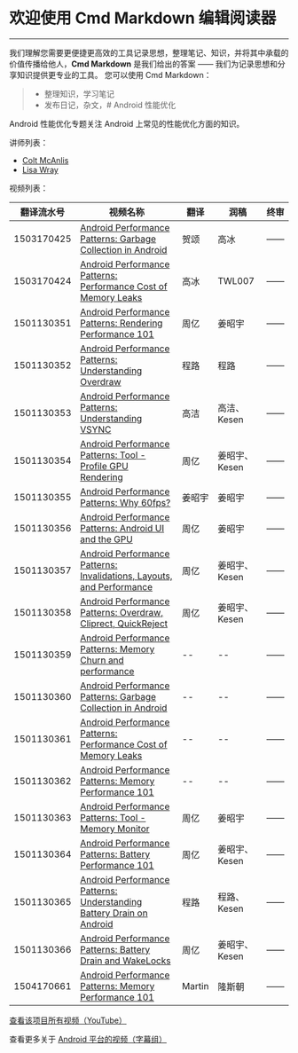 # 欢迎使用 Cmd Markdown 编辑阅读器

------

我们理解您需要更便捷更高效的工具记录思想，整理笔记、知识，并将其中承载的价值传播给他人，**Cmd Markdown** 是我们给出的答案 —— 我们为记录思想和分享知识提供更专业的工具。 您可以使用 Cmd Markdown：

> * 整理知识，学习笔记
> * 发布日记，杂文，# Android 性能优化

Android 性能优化专题关注 Android 上常见的性能优化方面的知识。

讲师列表：

*   [Colt McAnlis](https://plus.google.com/+ColtMcAnlis)
*   [Lisa Wray](https://plus.google.com/+LisaWrayZeitouni)
 
视频列表：

| 翻译流水号 | 视频名称 | 翻译 | 润稿 | 终审 |
| -- | -- | -- | -- | -- |
| 1503170425 | [Android Performance Patterns: Garbage Collection in Android](/Android/088-Android-Performance-Patterns/1503170425-garbage-collection-in-android.html)  | 贺颂 | 高冰 | —— |
| 1503170424 | [Android Performance Patterns: Performance Cost of Memory Leaks](/Android/088-Android-Performance-Patterns/1503170424-performance-cost-of-memory-leaks.html)  | 高冰 | TWL007 | —— |
| 1501130351 | [Android Performance Patterns: Rendering Performance 101](/Android/088-Android-Performance-Patterns/1501130351-rendering-performance-101.html)  | 周亿 | 姜昭宇 | —— |
| 1501130352 | [Android Performance Patterns: Understanding Overdraw](/Android/088-Android-Performance-Patterns/1501130352-understanding-overdraw.html)  | 程路 | 程路 | —— |
| 1501130353 | [Android Performance Patterns: Understanding VSYNC](/Android/088-Android-Performance-Patterns/1501130353-understanding-vsync.html)  | 高洁 | 高洁、Kesen | —— |
| 1501130354 | [Android Performance Patterns: Tool - Profile GPU Rendering](/Android/088-Android-Performance-Patterns/1501130354-tool-profile-gpu-rendering.html)  | 周亿 | 姜昭宇、Kesen | —— |
| 1501130355 | [Android Performance Patterns: Why 60fps?](/Android/088-Android-Performance-Patterns/1501130355-why-60fps.html)  | 姜昭宇 | 姜昭宇 | —— |
| 1501130356 | [Android Performance Patterns: Android UI and the GPU](/Android/088-Android-Performance-Patterns/1501130356-android-ui-and-the-gpu.html)  | 周亿 | 姜昭宇 | —— |
| 1501130357 | [Android Performance Patterns: Invalidations, Layouts, and Performance](/Android/088-Android-Performance-Patterns/1501130357-invalidations-layouts-and-performance.html)  | 周亿 | 姜昭宇、Kesen | —— |
| 1501130358 | [Android Performance Patterns: Overdraw, Cliprect, QuickReject](/Android/088-Android-Performance-Patterns/1501130358-overdraw-cliprect-quickreject.html)  | 周亿 | 姜昭宇、Kesen | —— |
| 1501130359 | [Android Performance Patterns: Memory Churn and performance](/Android/088-Android-Performance-Patterns/1501130359-memory-churn-and-performance.html)  | -- | -- | —— |
| 1501130360 | [Android Performance Patterns: Garbage Collection in Android](//Android/088-Android-Performance-Patterns/1501130360-garbage-collection-in-android.html)  | -- | -- | —— |
| 1501130361 | [Android Performance Patterns: Performance Cost of Memory Leaks](//Android/088-Android-Performance-Patterns/1501130361-performance-cost-of-memory-leaks.html)  | -- | -- | —— |
| 1501130362 | [Android Performance Patterns: Memory Performance 101](/088-Android-Performance-Patterns/1501130362-memory-performance-101.html)  | -- | -- | —— |
| 1501130363 | [Android Performance Patterns: Tool - Memory Monitor](/Android/088-Android-Performance-Patterns/1501130363-tool-memory-monitor.html)  | 周亿 | 姜昭宇 | —— |
| 1501130364 | [Android Performance Patterns: Battery Performance 101](/Android/088-Android-Performance-Patterns/1501130364-battery-performance-101.html)  | 周亿 | 姜昭宇、Kesen | —— |
| 1501130365 | [Android Performance Patterns: Understanding Battery Drain on Android](/Android/088-Android-Performance-Patterns/1501130365-understanding-battery-drain-on-android.html)  | 程路 | 程路、Kesen | —— |
| 1501130366 | [Android Performance Patterns: Battery Drain and WakeLocks](/Android/088-Android-Performance-Patterns/1501130366-battery-drain-and-wakelocks.html)  | 周亿 | 姜昭宇、Kesen | —— |
| 1504170661 | [Android Performance Patterns: Memory Performance 101](/Android/088-Android-Performance-Patterns/1504170661-memory-performance-101.html)  | Martin | 隆斯朝 | —— |

[查看该项目所有视频（YouTube）](https://www.youtube.com/playlist?list=PLOU2XLYxmsIKEOXh5TwZEv89aofHzNCiu)

查看更多关于 [Android 平台的视频（字幕组）](/Android/index.html)
